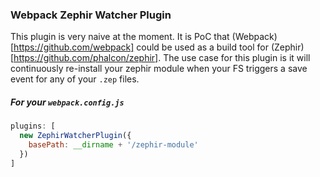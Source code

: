 ### Webpack Zephir Watcher Plugin
This plugin is very naive at the moment. It is PoC that (Webpack)[https://github.com/webpack] could be used as a build tool for (Zephir)[https://github.com/phalcon/zephir].
The use case for this plugin is it will continuously re-install your zephir module when your FS triggers a save event for any of your `.zep` files.

##### For your `webpack.config.js`
```javascript
plugins: [
  new ZephirWatcherPlugin({
    basePath: __dirname + '/zephir-module'
  })
]
```
